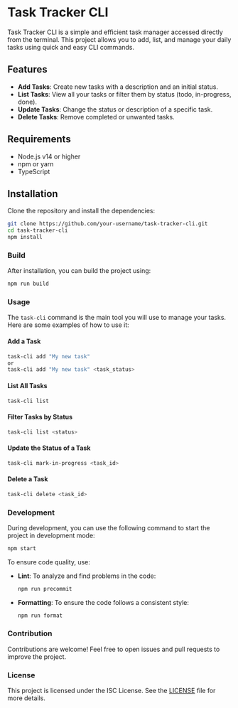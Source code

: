 
# Task Tracker CLI

Task Tracker CLI is a simple and efficient task manager accessed directly from the terminal. This project allows you to add, list, and manage your daily tasks using quick and easy CLI commands.

## Features

- **Add Tasks**: Create new tasks with a description and an initial status.
- **List Tasks**: View all your tasks or filter them by status (todo, in-progress, done).
- **Update Tasks**: Change the status or description of a specific task.
- **Delete Tasks**: Remove completed or unwanted tasks.

## Requirements

- Node.js v14 or higher
- npm or yarn
- TypeScript

## Installation

Clone the repository and install the dependencies:

```bash
git clone https://github.com/your-username/task-tracker-cli.git
cd task-tracker-cli
npm install
```

### Build

After installation, you can build the project using:

```bash
npm run build
```

### Usage

The `task-cli` command is the main tool you will use to manage your tasks. Here are some examples of how to use it:

#### Add a Task

```bash
task-cli add "My new task"
or
task-cli add "My new task" <task_status>
```

#### List All Tasks

```bash
task-cli list
```

#### Filter Tasks by Status

```bash
task-cli list <status>
```

#### Update the Status of a Task

```bash
task-cli mark-in-progress <task_id>
```

#### Delete a Task

```bash
task-cli delete <task_id>
```

### Development

During development, you can use the following command to start the project in development mode:

```bash
npm start
```

To ensure code quality, use:

- **Lint**: To analyze and find problems in the code:
  ```bash
  npm run precommit
  ```

- **Formatting**: To ensure the code follows a consistent style:
  ```bash
  npm run format
  ```

### Contribution

Contributions are welcome! Feel free to open issues and pull requests to improve the project.

### License

This project is licensed under the ISC License. See the [LICENSE](LICENSE) file for more details.
